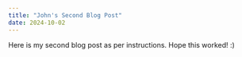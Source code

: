 ```yaml
---
title: "John's Second Blog Post"
date: 2024-10-02
---
```

Here is my second blog post as per instructions. Hope this worked! :) 
